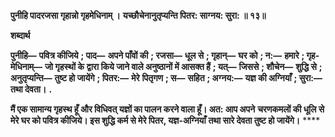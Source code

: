 **पुनीहि पादरजसा गृहान्नो गृहमेधिनाम् ।** **यच्छौचेनानुतृप्यन्ति पितर: साग्नय: सुरा: ॥ १३॥** 

**शब्दार्थ** 

**पुनीहि—** **पवित्र कीजिये** **; पाद—** **अपने पाँवों की** **; रजसा—** **धूल से** **; गृहान्—** **घर को** **; न:—** **हमारे** **; गृह-मेधिनाम्—** **जो गृहस्थों के** **द्वारा किये जाने वाले अनुष्ठानों में आसक्त हैं** **; यत्—** **जिससे** **; शौचेन—** **शुद्धि से** **; अनुतृप्यन्ति—** **तुष्ट हो जायेंगे** **; पितर:—** **मेरे** **पितृगण** **; स—** **सहित** **; अग्नय:—** **यज्ञ की अग्नियाँ** **; सुरा:—** **तथा देवता।** **.** 

**मैं एक सामान्य गृहस्थ हूँ और विधिवत् यज्ञों का पालन करने वाला हूँ। अत: आप अपने** **चरणकमलों की धूलि से मेरे घर को पवित्र कीजिये। इस शुद्धि कर्म से मेरे पितर, यज्ञ-अग्नियाँ** **तथा सारे देवता तुष्ट हो जायेंगे।** **** 
